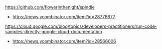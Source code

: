 https://github.com/flowerinthenight/spindle
* https://news.ycombinator.com/item?id=28778677

https://cloud.google.com/blog/topics/developers-practitioners/run-code-samples-directly-google-cloud-documentation
* https://news.ycombinator.com/item?id=28566006
